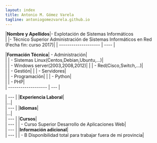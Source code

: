 ```yaml
---
layout: index
title: Antonio M. Gómez Varela
tagline: antoniogomezvarela.github.io
---
```


|**Nombre y Apellidos**|- Explotación de Sistemas Informáticos                     
|				   	   |- Técnico Superior Administración de Sistemas Informáticos en Red (Fecha fin: curso 2017)| 
| -------------------- | ---- |






|**Formación Técnica**|	- Administración|  
|					  |	- Sistemas Linux(Centos,Debian,Ubuntu,...)|  
|					  |	- Windows server(2003,2008,2012)|
|					  |	- Red(Cisco,Switch,...)|  
|					  |	- Gestión|
|					  |	- Servidores|  
|					  |	- Programación|
|					  |	- Python|  
|					  |	- PHP|                                                                   
| ------------------- | --- |

| --- |
|**Experiencia Laboral**|  
|...|  
| --- |
|**Idiomas**|  
|...|  
| --- |
|**Cursos**|  
| --- |
|	- Curso Superior Desarrollo de Aplicaciones Web|  
| --- |
|**Información adicional**|  
| --- |
|	- B Disponibilidad total para trabajar fuera de mi provincia|  
